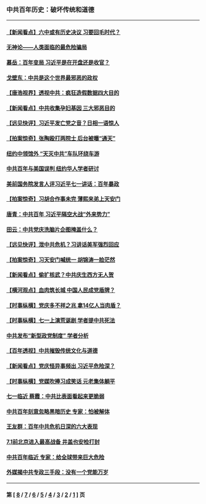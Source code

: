 ### 中共百年历史：破坏传统和道德
---
#### [【新闻看点】六中或有历史决议 习要回毛时代？](../../pages/nf1176114/n13222895.md?09270430) 
#### [无神论——人类面临的最危险骗局](../../pages/nf1176114/n13196137.md?09270430) 
#### [慕岳：百年变局 习近平是在开盘还是收官？](../../pages/nf1176114/n13206516.md?09270430) 
#### [戈壁东：中共是这个世界最邪恶的政权](../../pages/nf1176114/n13085641.md?09270430) 
#### [【唐浩视界】透视中共：疯狂造假数据四大目的](../../pages/nf1176114/n13080590.md?09270430) 
#### [【新闻看点】中共收集孕妇基因 三大邪恶目的](../../pages/nf1176114/n13077182.md?09270430) 
#### [【远见快评】习近平发亡党之音？日相一语惊人](../../pages/nf1176114/n13074809.md?09270430) 
#### [【拍案惊奇】张陶殴打两院士 后台被曝“通天”](../../pages/nf1176114/n13070496.md?09270430) 
#### [纽约中领馆外 “天灭中共”车队环绕车游](../../pages/nf1176114/n13070693.md?09270430) 
#### [中共百年与美国误判 纽约华人学者研讨](../../pages/nf1176114/n13067969.md?09270430) 
#### [美前国务院发言人评习近平七一讲话：百年暴政](../../pages/nf1176114/n13066986.md?09270430) 
#### [【拍案惊奇】习胡合作事未完 薄熙来弟上天安门](../../pages/nf1176114/n13065867.md?09270430) 
#### [唐青：中共百年 习近平隔空大战“外来势力”](../../pages/nf1176114/n13065976.md?09270430) 
#### [田云：中共党庆洗脑片企图掩盖什么？](../../pages/nf1176114/n13064395.md?09270430) 
#### [【远见快评】泄中共危机？习讲话美军强烈回应](../../pages/nf1176114/n13064269.md?09270430) 
#### [【拍案惊奇】习天安门喊统一 胡锦涛一脸茫然](../../pages/nf1176114/n13063233.md?09270430) 
#### [【新闻看点】偷扩核武？中共庆生西方无人贺](../../pages/nf1176114/n13061263.md?09270430) 
#### [【横河观点】血肉筑长城 中国人民成党盾牌？](../../pages/nf1176114/n13061779.md?09270430) 
#### [【时事纵横】党庆多不祥之兆 拿14亿人当肉盾？](../../pages/nf1176114/n13061709.md?09270430) 
#### [【时事纵横】七一上演荒诞剧 学者提中共死法](../../pages/nf1176114/n13058990.md?09270430) 
#### [中共发布“新型政党制度” 学者分析](../../pages/nf1176114/n13056354.md?09270430) 
#### [【百年透视】中共摧毁传统文化与道德](../../pages/nf1176114/n13057253.md?09270430) 
#### [【新闻看点】党庆怪异事频出 习近平危险深？](../../pages/nf1176114/n13056781.md?09270430) 
#### [【时事纵横】党媒吹捧习成笑话 元老集体躺平](../../pages/nf1176114/n13056792.md?09270430) 
#### [七一临近 蔡霞：中共比表面看起来更脆弱](../../pages/nf1176114/n13056418.md?09270430) 
#### [中共百年刻意忽略黑暗历史 专家：怕被解体](../../pages/nf1176114/n13056056.md?09270430) 
#### [王友群：百年中共危机日深的六大表现](../../pages/nf1176114/n13054263.md?09270430) 
#### [7.1前北京进入最高战备 井盖也安检打封](../../pages/nf1176114/n13053641.md?09270430) 
#### [中共百年临近 专家：给全球带来巨大危险](../../pages/nf1176114/n13053663.md?09270430) 
#### [外媒揭中共专政三手段：没有一个党能万岁](../../pages/nf1176114/n13049352.md?09270430) 

---
#### 第 [ [8](./8.md?09270430) / [7](./7.md?09270430) / [6](./6.md?09270430) / [5](./5.md?09270430) / [4](./4.md?09270430) / [3](./3.md?09270430) / [2](./2.md?09270430) / [1](./1.md?09270430) ] 页
